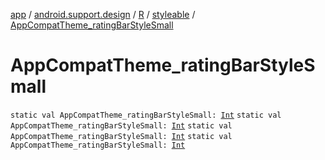 [app](../../../index.md) / [android.support.design](../../index.md) / [R](../index.md) / [styleable](index.md) / [AppCompatTheme_ratingBarStyleSmall](.)

# AppCompatTheme_ratingBarStyleSmall

`static val AppCompatTheme_ratingBarStyleSmall: `[`Int`](https://kotlinlang.org/api/latest/jvm/stdlib/kotlin/-int/index.html)
`static val AppCompatTheme_ratingBarStyleSmall: `[`Int`](https://kotlinlang.org/api/latest/jvm/stdlib/kotlin/-int/index.html)
`static val AppCompatTheme_ratingBarStyleSmall: `[`Int`](https://kotlinlang.org/api/latest/jvm/stdlib/kotlin/-int/index.html)
`static val AppCompatTheme_ratingBarStyleSmall: `[`Int`](https://kotlinlang.org/api/latest/jvm/stdlib/kotlin/-int/index.html)